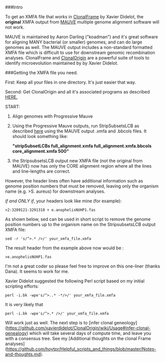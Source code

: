 ###Intro

To get an XMFA file that works in [ClonalFrame](https://github.com/xavierdidelot/ClonalFrameML) by Xavier Didelot, 
the **original** XMFA output from [MAUVE](http://darlinglab.org/mauve/mauve.html) multiple genome alignment software
will not work.

MAUVE is maintained by Aaron Darling ("koadman") and it's great software for aligning MANY 
bacterial (or smaller) genomes, and can do large genomes as well. The MAUVE output includes a non-standard 
formatted XMFA file which is difficult to use for downstream genomic recombination analyses. ClonalFrame 
and [ClonalOrigin](https://github.com/xavierdidelot/ClonalOrigin) are a powerful suite of tools to identify
microevolution maintained by by Xavier Didelot.  

###Getting the XMFA file you need.

First: Keep all your files in one directory. It's just easier that way. 

Second: Get ClonalOrigin and all it's associated programs as described 
[HERE.](https://github.com/xavierdidelot/ClonalOrigin/wiki/Usage) 

START:

1. Align genomes with Progressive Mauve

2. Using the Progressive Mauve outputs, run StripSubsetsLCB as described 
[here](https://github.com/xavierdidelot/ClonalOrigin/wiki/Usage) using the MAUVE output .xmfa and .bbcols files.
It should look something like:

     
     **"stripSubsetLCBs full_alignment.xmfa full_alignment.xmfa.bbcols core_alignment.xmfa 500"**

3. the StripsubsetsLCB output new XMFA file (not the original from MAUVE) now has only the CORE alignment region
where all the lines and line-lengths are correct. 

However, the header lines often have additional information such as 
genome position numbers that must be removed, leaving only the organism name (e.g. >S. aureus)
for downstream analyses.

*if and ONLY if*, your headers look like mine (for example):

    >2:3289121-3291310 + e.anophelisNUHP1.fas

As shown below, sed can be used in short script to remove the genome position numbers 
up to the organism name on the StripsubsetsLCB output XMFA file:
   
    sed -r 's/^>.* />/' your_xmfa_file.xmfa

The result header from the example above now would be : 

    >e.anophelisNUHP1.fas

I'm not a great coder so please feel free to improve on this one-liner (thanks Dana). It seems to work for me.

Xavier Didelot suggested the following Perl script based on my initial scripting efforts:
    
    perl -i.bk -wpe's/^>..* -*/>/' your_xmfa_file.xmfa

It is very likely that
    
    perl -i.bk -wpe's/^>.* />/' your_xmfa_file.xmfa

Will work just as well. The next step is to [infer clonal geneology]  (https://github.com/xavierdidelot/ClonalOrigin/wiki/Usage#infer-clonal-genealogy)
which will take several days of compute time, and leave you with a consensus tree.
See my [Additional thoughts on the clonal Frame analyses] (https://github.com/hoytpr/Helpful_scripts_and_things/blob/master/Notes-and-thoughts.md).


